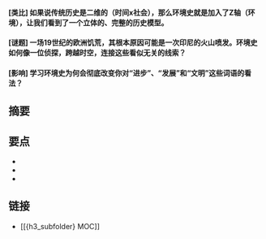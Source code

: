 #### [类比] 如果说传统历史是二维的（时间x社会），那么环境史就是加入了Z轴（环境），让我们看到了一个立体的、完整的历史模型。


#### [谜题] 一场19世纪的欧洲饥荒，其根本原因可能是一次印尼的火山喷发。环境史如何像一位侦探，跨越时空，连接这些看似无关的线索？


#### [影响] 学习环境史为何会彻底改变你对“进步”、“发展”和“文明”这些词语的看法？


## 摘要


## 要点

- 
- 
- 

## 链接

- [[{h3_subfolder} MOC]]
